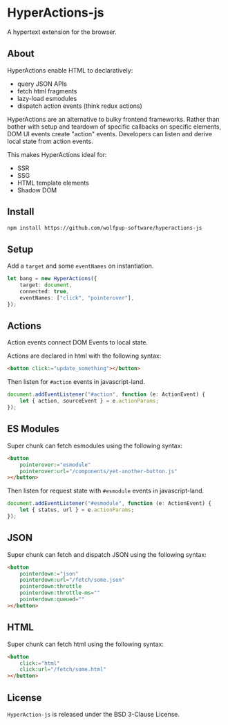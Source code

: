 # HyperActions-js

A hypertext extension for the browser.

## About

HyperActions enable HTML to declaratively:

- query JSON APIs
- fetch html fragments
- lazy-load esmodules
- dispatch action events (think redux actions)

HyperActions are an alternative to bulky frontend frameworks. Rather than bother with setup and teardown of specific callbacks on specific elements, DOM UI events create "action" events. Developers can listen and derive local state from action events.

This makes HyperActions ideal for:

- SSR
- SSG
- HTML template elements
- Shadow DOM

## Install

```html
npm install https://github.com/wolfpup-software/hyperactions-js
```

## Setup

Add a `target` and some `eventNames` on instantiation.

```ts
let bang = new HyperActions({
	target: document,
	connected: true,
	eventNames: ["click", "pointerover"],
});
```

## Actions

Action events connect DOM Events to local state.

Actions are declared in html with the following syntax:

```html
<button click:="update_something"></button>
```

Then listen for `#action` events in javascript-land.

```ts
document.addEventListener("#action", function (e: ActionEvent) {
	let { action, sourceEvent } = e.actionParams;
});
```

## ES Modules

Super chunk can fetch esmodules using the following syntax:

```html
<button
	pointerover:="esmodule"
	pointerover:url="/components/yet-another-button.js"
></button>
```

Then listen for request state with `#esmodule` events in javascript-land.

```ts
document.addEventListener("#esmodule", function (e: ActionEvent) {
	let { status, url } = e.actionParams;
});
```

## JSON

Super chunk can fetch and dispatch JSON using the following syntax:

```html
<button
	pointerdown:="json"
	pointerdown:url="/fetch/some.json"
	pointerdown:throttle
	pointerdown:throttle-ms=""
	pointerdown:queued=""
></button>
```

## HTML

Super chunk can fetch html using the following syntax:

```html
<button
	click:="html"
	click:url="/fetch/some.html"
></button>
```

## License

`HyperAction-js` is released under the BSD 3-Clause License.
